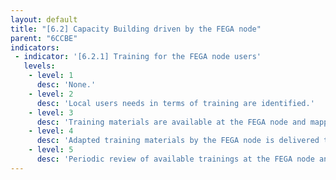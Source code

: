 ```yaml
---
layout: default
title: "[6.2] Capacity Building driven by the FEGA node"
parent: "6CCBE"
indicators:
 - indicator: '[6.2.1] Training for the FEGA node users'
   levels:
    - level: 1
      desc: 'None.'
    - level: 2
      desc: 'Local users needs in terms of training are identified.'
    - level: 3  
      desc: 'Training materials are available at the FEGA node and mapped to the users.'
    - level: 4
      desc: 'Adapted training materials by the FEGA node is delivered to local users.'
    - level: 5
      desc: 'Periodic review of available trainings at the FEGA node and its contributions to the FEGA Ecosystem.'
---
```

